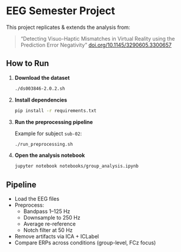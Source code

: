 # EEG Semester Project

This project replicates & extends the analysis from:

> “Detecting Visuo-Haptic Mismatches in Virtual Reality using the Prediction Error Negativity”
> [doi.org/10.1145/3290605.3300657](https://doi.org/10.1145/3290605.3300657)


## How to Run

1. **Download the dataset**

   ```bash
   ./ds003846-2.0.2.sh
   ```

2. **Install dependencies**

   ```bash
   pip install -r requirements.txt
   ```

3. **Run the preprocessing pipeline**

   Example for subject `sub-02`:

   ```bash
   ./run_preprocessing.sh
   ```

4. **Open the analysis notebook**

   ```bash
   jupyter notebook notebooks/group_analysis.ipynb
   ```

## Pipeline

- Load the EEG files
- Preprocess:
  - Bandpass 1–125 Hz
  - Downsample to 250 Hz
  - Average re-reference
  - Notch filter at 50 Hz
- Remove artifacts via ICA + ICLabel
- Compare ERPs across conditions (group-level, FCz focus)
